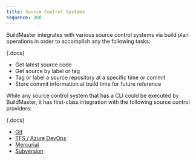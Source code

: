 ```yaml
---
title: Source Control Systems
sequence: 300
---
```


BuildMaster integrates with various source control systems via build plan operations in order to accomplish any the following tasks:

{.docs}
 - Get latest source code
 - Get source by label or tag
 - Tag or label a source repository at a specific time or commit
 - Store commit information at build time for future reference

While any source control system that has a CLI could be executed by BuildMaster, it has first-class integration with the following source control providers:

{.docs}
 - [Git](https://github.com/inedo/inedox-git/wiki)
 - [TFS / Azure DevOps](https://github.com/inedo/inedox-tfs/wiki)
 - [Mercurial](https://github.com/inedo/inedox-mercurial/wiki)
 - [Subversion](https://github.com/inedo/inedox-subversion/wiki)
    


